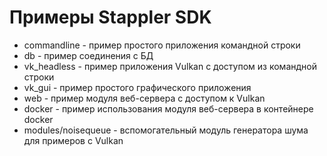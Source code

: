 # Примеры Stappler SDK

* commandline - пример простого приложения командной строки
* db - пример соединения с БД
* vk_headless - пример приложения Vulkan с доступом из командной строки
* vk_gui - пример простого графического приложения
* web - пример модуля веб-сервера с доступом к Vulkan
* docker - пример использования модуля веб-сервера в контейнере docker
* modules/noisequeue - вспомогательный модуль генератора шума для примеров с Vulkan
